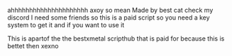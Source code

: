 ahhhhhhhhhhhhhhhhhhhhh axoy so mean
Made by best cat check my discord I need some friends so this is a paid script so you need a key system to get it and if you want to use it 



This is apartof the the bestxmetal scripthub that is paid for because this is bettet then xexno
